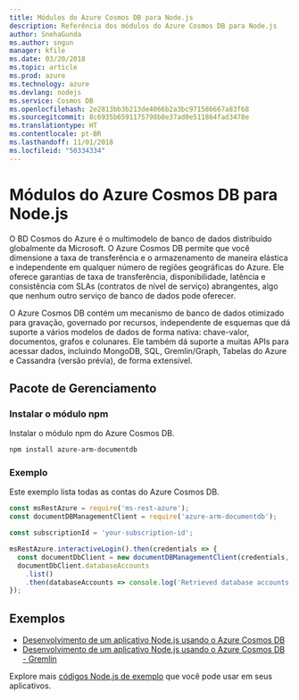 ```yaml
---
title: Módulos do Azure Cosmos DB para Node.js
description: Referência dos módulos do Azure Cosmos DB para Node.js
author: SnehaGunda
ms.author: sngun
manager: kfile
ms.date: 03/20/2018
ms.topic: article
ms.prod: azure
ms.technology: azure
ms.devlang: nodejs
ms.service: Cosmos DB
ms.openlocfilehash: 2e2813bb3b213de4066b2a3bc971586667a83f68
ms.sourcegitcommit: 8c6935b6591175798b8e37ad0e511864fad3478e
ms.translationtype: HT
ms.contentlocale: pt-BR
ms.lasthandoff: 11/01/2018
ms.locfileid: "50334334"
---
```

# <a name="azure-cosmos-db-modules-for-nodejs"></a>Módulos do Azure Cosmos DB para Node.js

O BD Cosmos do Azure é o multimodelo de banco de dados distribuído globalmente da Microsoft. O Azure Cosmos DB permite que você dimensione a taxa de transferência e o armazenamento de maneira elástica e independente em qualquer número de regiões geográficas do Azure. Ele oferece garantias de taxa de transferência, disponibilidade, latência e consistência com SLAs (contratos de nível de serviço) abrangentes, algo que nenhum outro serviço de banco de dados pode oferecer.

O Azure Cosmos DB contém um mecanismo de banco de dados otimizado para gravação, governado por recursos, independente de esquemas que dá suporte a vários modelos de dados de forma nativa: chave-valor, documentos, grafos e colunares. Ele também dá suporte a muitas APIs para acessar dados, incluindo MongoDB, SQL, Gremlin/Graph, Tabelas do Azure e Cassandra (versão prévia), de forma extensível.

## <a name="management-package"></a>Pacote de Gerenciamento

### <a name="install-the-npm-module"></a>Instalar o módulo npm 

Instalar o módulo npm do Azure Cosmos DB.

```bash
npm install azure-arm-documentdb
```

### <a name="example"></a>Exemplo

Este exemplo lista todas as contas do Azure Cosmos DB.

```javascript
const msRestAzure = require('ms-rest-azure');
const documentDBManagementClient = require('azure-arm-documentdb');

const subscriptionId = 'your-subscription-id';

msRestAzure.interactiveLogin().then(credentials => {
  const documentDbClient = new documentDBManagementClient(credentials, subscriptionId);
  documentDbClient.databaseAccounts
    .list()
    .then(databaseAccounts => console.log('Retrieved database accounts: ', databaseAccounts));
});
```

## <a name="samples"></a>Exemplos

* [Desenvolvimento de um aplicativo Node.js usando o Azure Cosmos DB](https://azure.microsoft.com/resources/samples/azure-cosmos-db-documentdb-nodejs-getting-started/)
* [Desenvolvimento de um aplicativo Node.js usando o Azure Cosmos DB - Gremlin](https://azure.microsoft.com/resources/samples/azure-cosmos-db-graph-nodejs-getting-started/)

Explore mais [códigos Node.js de exemplo](https://azure.microsoft.com/resources/samples/?platform=nodejs) que você pode usar em seus aplicativos.
